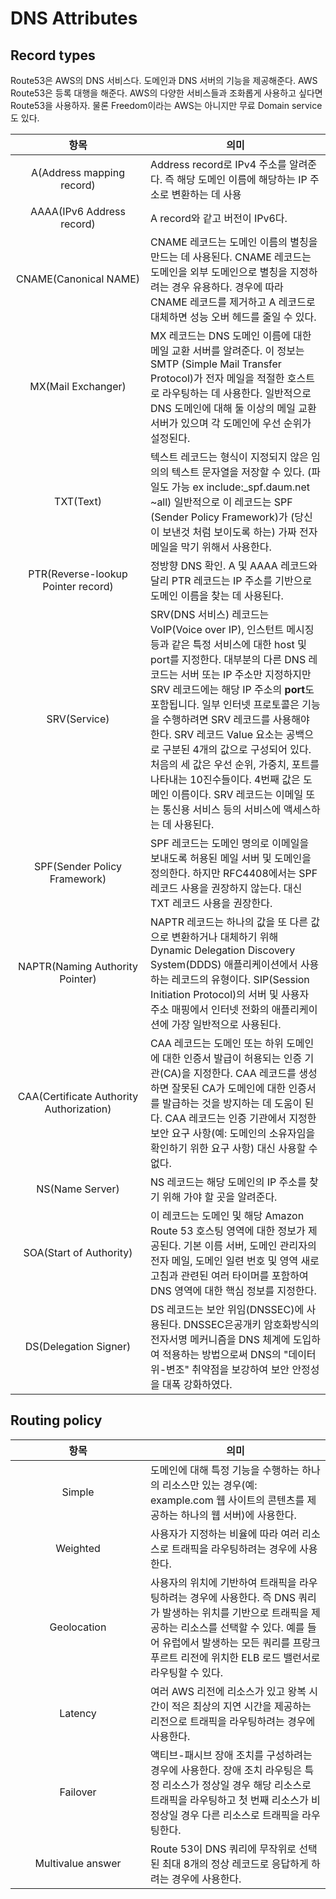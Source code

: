 # DNS Attributes



## Record types

  Route53은 AWS의 DNS 서비스다. 도메인과 DNS 서버의 기능을 제공해준다. AWS Route53은 등록 대행을 해준다. AWS의 다양한 서비스들과 조화롭게 사용하고 싶다면 Route53을 사용하자. 물론 Freedom이라는 AWS는 아니지만 무료 Domain service도 있다.



<table>
  <thead>
    <th>항목</th>
    <th>의미</th>
  </thead>
  <tbody>
    <tr>
      <td style="width:200px;text-align:center;vertical-align:middle;">A(Address mapping record)</td>
      <td>Address record로 IPv4 주소를 알려준다. 즉 해당 도메인 이름에 해당하는 IP 주소로 변환하는 데 사용</td>
    </tr>
    <tr>
      <td style="text-align:center;vertical-align:middle;">AAAA(IPv6 Address record)</td>
      <td>A record와 같고 버전이 IPv6다.</td>
    </tr>
    <tr>
      <td style="text-align:center;vertical-align:middle;">CNAME(Canonical NAME)</td>
      <td>CNAME 레코드는 도메인 이름의 별칭을 만드는 데 사용된다. CNAME 레코드는 도메인을 외부 도메인으로 별칭을 지정하려는 경우 유용하다. 경우에 따라 CNAME 레코드를 제거하고 A 레코드로 대체하면 성능 오버 헤드를 줄일 수 있다.</td>
    </tr>
    <tr>
      <td style="text-align:center;vertical-align:middle;">MX(Mail Exchanger)</td>
      <td>MX 레코드는 DNS 도메인 이름에 대한 메일 교환 서버를 알려준다. 이 정보는 SMTP (Simple Mail Transfer Protocol)가 전자 메일을 적절한 호스트로 라우팅하는 데 사용한다. 일반적으로 DNS 도메인에 대해 둘 이상의 메일 교환 서버가 있으며 각 도메인에 우선 순위가 설정된다.</td>
    </tr>
    <tr>
      <td style="text-align:center;vertical-align:middle;">TXT(Text)</td>
      <td>텍스트 레코드는 형식이 지정되지 않은 임의의 텍스트 문자열을 저장할 수 있다. (파일도 가능 ex include:_spf.daum.net ~all) 일반적으로 이 레코드는 SPF (Sender Policy Framework)가 (당신이 보낸것 처럼 보이도록 하는) 가짜 전자 메일을 막기 위해서 사용한다.</td>
    </tr>
    <tr>
      <td style="text-align:center;vertical-align:middle;">PTR(Reverse-lookup Pointer record)</td>
      <td>정방향 DNS 확인. A 및 AAAA 레코드와 달리 PTR 레코드는 IP 주소를 기반으로 도메인 이름을 찾는 데 사용된다.</td>
    </tr>
    <tr>
      <td style="text-align:center;vertical-align:middle;">SRV(Service)</td>
      <td>SRV(DNS 서비스) 레코드는 VoIP(Voice over IP), 인스턴트 메시징 등과 같은 특정 서비스에 대한 host 및 port를 지정한다. 대부분의 다른 DNS 레코드는 서버 또는 IP 주소만 지정하지만 SRV 레코드에는 해당 IP 주소의 <strong>port</strong>도 포함됩니다. 일부 인터넷 프로토콜은 기능을 수행하려면 SRV 레코드를 사용해야 한다. SRV 레코드 Value 요소는 공백으로 구분된 4개의 값으로 구성되어 있다. 처음의 세 값은 우선 순위, 가중치, 포트를 나타내는 10진수들이다. 4번째 값은 도메인 이름이다. SRV 레코드는 이메일 또는 통신용 서비스 등의 서비스에 액세스하는 데 사용된다.</td>
    </tr>
    <tr>
      <td style="text-align:center;vertical-align:middle;">SPF(Sender Policy Framework)</td>
      <td>SPF 레코드는 도메인 명의로 이메일을 보내도록 허용된 메일 서버 및 도메인을 정의한다. 하지만 RFC4408에서는 SPF 레코드 사용을 권장하지 않는다. 대신 TXT 레코드 사용을 권장한다.</td>
    </tr>
    <tr>
      <td style="text-align:center;vertical-align:middle;">NAPTR(Naming Authority Pointer)</td>
      <td>NAPTR 레코드는 하나의 값을 또 다른 값으로 변환하거나 대체하기 위해 Dynamic Delegation Discovery System(DDDS) 애플리케이션에서 사용하는 레코드의 유형이다. SIP(Session Initiation Protocol)의 서버 및 사용자 주소 매핑에서 인터넷 전화의 애플리케이션에 가장 일반적으로 사용된다.</td>
    </tr>
    <tr>
      <td style="text-align:center;vertical-align:middle;">CAA(Certificate Authority Authorization)</td>
      <td>CAA 레코드는 도메인 또는 하위 도메인에 대한 인증서 발급이 허용되는 인증 기관(CA)을 지정한다. CAA 레코드를 생성하면 잘못된 CA가 도메인에 대한 인증서를 발급하는 것을 방지하는 데 도움이 된다. CAA 레코드는 인증 기관에서 지정한 보안 요구 사항(예: 도메인의 소유자임을 확인하기 위한 요구 사항) 대신 사용할 수 없다.</td>
    </tr>
    <tr>
      <td style="text-align:center;vertical-align:middle;">NS(Name Server)</td>
      <td>NS 레코드는 해당 도메인의 IP 주소를 찾기 위해 가야 할 곳을 알려준다.</td>
    </tr>
    <tr>
      <td style="text-align:center;vertical-align:middle;">SOA(Start of Authority)</td>
      <td>이 레코드는 도메인 및 해당 Amazon Route 53 호스팅 영역에 대한 정보가 제공된다. 기본 이름 서버, 도메인 관리자의 전자 메일, 도메인 일련 번호 및 영역 새로 고침과 관련된 여러 타이머를 포함하여 DNS 영역에 대한 핵심 정보를 지정한다.</td>
    </tr>
    <tr>
      <td style="text-align:center;vertical-align:middle;">DS(Delegation Signer)</td>
      <td>DS 레코드는 보안 위임(DNSSEC)에 사용된다. DNSSEC은공개키 암호화방식의 전자서명 메커니즘을 DNS 체계에 도입하여 적용하는 방법으로써 DNS의 "데이터 위-변조" 취약점을 보강하여 보안 안정성을 대폭 강화하였다.</td>
    </tr>
  </tbody>
</table>



## Routing policy



<table>
  <thead>
    <th>항목</th>
    <th>의미</th>
  </thead>
  <tbody>
    <tr>
      <td style="width:200px;text-align:center;vertical-align:middle;">Simple</td>
      <td>도메인에 대해 특정 기능을 수행하는 하나의 리소스만 있는 경우(예: example.com 웹 사이트의 콘텐츠를 제공하는 하나의 웹 서버)에 사용한다.</td>
    </tr>
    <tr>
      <td style="text-align:center;vertical-align:middle;">Weighted</td>
      <td>사용자가 지정하는 비율에 따라 여러 리소스로 트래픽을 라우팅하려는 경우에 사용한다.</td>
    </tr>
    <tr>
      <td style="text-align:center;vertical-align:middle;">Geolocation</td>
      <td>사용자의 위치에 기반하여 트래픽을 라우팅하려는 경우에 사용한다. 즉 DNS 쿼리가 발생하는 위치를 기반으로 트래픽을 제공하는 리소스를 선택할 수 있다. 예를 들어 유럽에서 발생하는 모든 쿼리를 프랑크푸르트 리전에 위치한 ELB 로드 밸런서로 라우팅할 수 있다.</td>
    </tr>
    <tr>
      <td style="text-align:center;vertical-align:middle;">Latency</td>
      <td>여러 AWS 리전에 리소스가 있고 왕복 시간이 적은 최상의 지연 시간을 제공하는 리전으로 트래픽을 라우팅하려는 경우에 사용한다.</td>
    </tr>
    <tr>
      <td style="text-align:center;vertical-align:middle;">Failover</td>
      <td>액티브-패시브 장애 조치를 구성하려는 경우에 사용한다. 장애 조치 라우팅은 특정 리소스가 정상일 경우 해당 리소스로 트래픽을 라우팅하고 첫 번째 리소스가 비정상일 경우 다른 리소스로 트래픽을 라우팅한다.</td>
    </tr>
    <tr>
      <td style="text-align:center;vertical-align:middle;">Multivalue answer</td>
      <td>Route 53이 DNS 쿼리에 무작위로 선택된 최대 8개의 정상 레코드로 응답하게 하려는 경우에 사용한다.</td>
    </tr>
  </tbody>
</table>